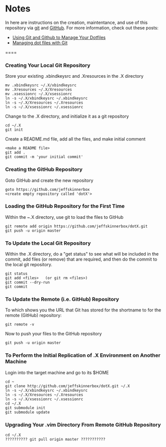 # Notes
In here are instructions on the creation, maintentance, and use of this repository
via [git][01] and [GitHub][02].  For more information, check out these posts:
* [Using Git and Github to Manage Your Dotfiles][03]
* [Managing dot files with Git][04]

====

### Creating Your Local Git Repository
Store your existing .xbindkeysrc and .Xresources in the .X directory

    mv .xbindkeysrc ~/.X/xbindkeysrc
    mv .Xresources ~/.X/Xresources
    mv .xsessionrc ~/.X/xsessionrc
    ln -s ~/.X/xbindkeysrc ~/.xbindkeysrc
    ln -s ~/.X/Xresources ~/.Xresources
    ln -s ~/.X/xsessionrc ~/.xsessionrc

Change to the .X directory, and initialize it as a git repository

    cd ~/.X
    git init

Create a README.md file, add all the files, and make initial comment

    <make a README file>
    git add .
    git commit -m 'your initial commit'

### Creating the GitHub Repository
Goto GitHub and create the new repository

    goto https://github.com/jeffskinnerbox
    <create empty repository called 'dotX'>

### Loading the GitHub Repository for the First Time
Within the ~.X directory, use git to load the files to GitHub

    git remote add origin https://github.com/jeffskinnerbox/dotX.git
    git push -u origin master

### To Update the Local Git Repository
Within the .X directory, do a "get status" to see what will be included in the commit,
add files (or remove) that are required, and then do the commit to the local git repository.

    git status
    git add <files>   (or git rm <files>)
    git commit --dry-run
    git commit

### To Update the Remote (i.e. GitHub) Repository
To which shows you the URL that Git has stored for the shortname to for
the remote (GitHub) repository:

    git remote -v

Now to push your files to the GitHub repository

    git push -u origin master

### To Perform the Initial Replication of .X Environment on Another Machine
Login into the target machine and go to its $HOME

    cd ~
    git clone http://github.com/jeffskinnerbox/dotX.git ~/.X
    ln -s ~/.X/xbindkeysrc ~/.xbindkeysrc
    ln -s ~/.X/Xresources ~/.Xresources
    ln -s ~/.X/xsessionrc ~/.xsessionrc
    cd ~/.X
    git submodule init
    git submodule update

### Upgrading Your .vim Directory From Remote GitHub Repository

    cd ~/.X
    ?????????? git pull origin master ???????????



[01]:http://git-scm.com/
[02]:https://github.com/
[03]:http://blog.smalleycreative.com/tutorials/using-git-and-github-to-manage-your-dotfiles/
[04]:http://blog.sanctum.geek.nz/managing-dot-files-with-git/

